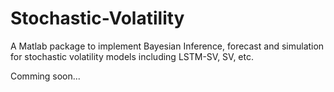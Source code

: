 # Stochastic-Volatility
A Matlab package to implement Bayesian Inference, forecast and simulation for stochastic volatility models including LSTM-SV, SV, etc.

Comming soon...
